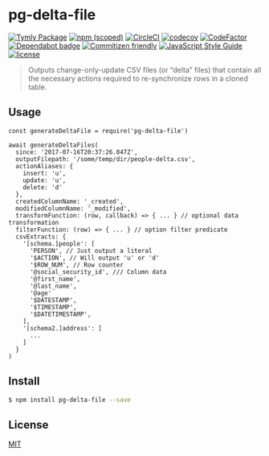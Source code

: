 # pg-delta-file
[![Tymly Package](https://img.shields.io/badge/tymly-package-blue.svg)](https://tymly.io/)
[![npm (scoped)](https://img.shields.io/npm/v/@wmfs/pg-delta-file.svg)](https://www.npmjs.com/package/@wmfs/pg-delta-file)
[![CircleCI](https://circleci.com/gh/wmfs/pg-delta-file.svg?style=svg)](https://circleci.com/gh/wmfs/pg-delta-file)
[![codecov](https://codecov.io/gh/wmfs/pg-delta-file/branch/master/graph/badge.svg)](https://codecov.io/gh/wmfs/pg-delta-file)
[![CodeFactor](https://www.codefactor.io/repository/github/wmfs/pg-delta-file/badge)](https://www.codefactor.io/repository/github/wmfs/pg-delta-file)
[![Dependabot badge](https://img.shields.io/badge/Dependabot-active-brightgreen.svg)](https://dependabot.com/)
[![Commitizen friendly](https://img.shields.io/badge/commitizen-friendly-brightgreen.svg)](http://commitizen.github.io/cz-cli/)
[![JavaScript Style Guide](https://img.shields.io/badge/code_style-standard-brightgreen.svg)](https://standardjs.com)
[![license](https://img.shields.io/github/license/mashape/apistatus.svg)](https://github.com/wmfs/tymly/blob/master/packages/pg-concat/LICENSE)




> Outputs change-only-update CSV files (or “delta” files) that contain all the necessary actions required to re-synchronize rows in a cloned table.

## Usage

```
const generateDeltaFile = require('pg-delta-file')

await generateDeltaFiles(
  since: '2017-07-16T20:37:26.847Z',
  outputFilepath: '/some/temp/dir/people-delta.csv',
  actionAliases: {
    insert: 'u',
    update: 'u',
    delete: 'd'
  },
  createdColumnName: '_created',
  modifiedColumnName: '_modified',
  transformFunction: (row, callback) => { ... } // optional data transformation
  filterFunction: (row) => { ... } // option filter predicate
  csvExtracts: {
    '[schema.]people': [
      'PERSON', // Just output a literal
      '$ACTION', // Will output 'u' or 'd'
      '$ROW_NUM', // Row counter
      '@social_security_id', /// Column data
      '@first_name',
      '@last_name',
      '@age'
      '$DATESTAMP',
      '$TIMESTAMP',
      '$DATETIMESTAMP',
    ],
    '[schema2.]address': [
      ...
    ]
  }
)
```

## <a name="install"></a>Install
```bash
$ npm install pg-delta-file --save
```

## <a name="license"></a>License
[MIT](https://github.com/wmfs/pg-delta-file/blob/master/LICENSE)
